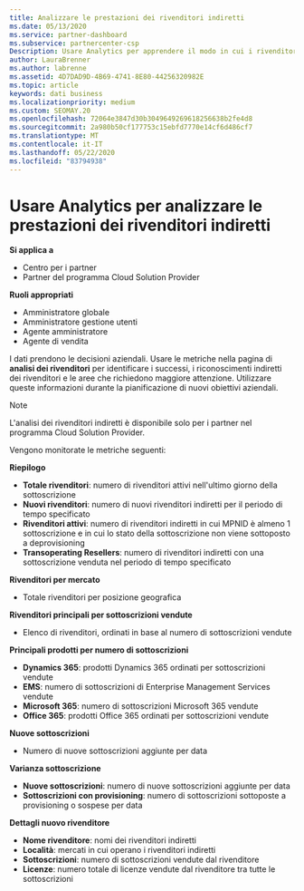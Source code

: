 ```yaml
---
title: Analizzare le prestazioni dei rivenditori indiretti
ms.date: 05/13/2020
ms.service: partner-dashboard
ms.subservice: partnercenter-csp
Description: Usare Analytics per apprendere il modo in cui i rivenditori indiretti eseguono, sia i successi che le aree che potrebbero richiedere maggiore attenzione.
author: LauraBrenner
ms.author: labrenne
ms.assetid: 4D7DAD9D-4B69-4741-8E80-44256320982E
ms.topic: article
keywords: dati business
ms.localizationpriority: medium
ms.custom: SEOMAY.20
ms.openlocfilehash: 72064e3847d30b3049649269618256638b2fe4d8
ms.sourcegitcommit: 2a980b50cf177753c15ebfd7770e14cf6d486cf7
ms.translationtype: MT
ms.contentlocale: it-IT
ms.lasthandoff: 05/22/2020
ms.locfileid: "83794938"
---
```

# <a name="use-analytics-to-analyze-performance-of-your-indirect-resellers"></a>Usare Analytics per analizzare le prestazioni dei rivenditori indiretti

**Si applica a**

- Centro per i partner
- Partner del programma Cloud Solution Provider

**Ruoli appropriati**

- Amministratore globale
- Amministratore gestione utenti
- Agente amministratore
- Agente di vendita

I dati prendono le decisioni aziendali. Usare le metriche nella pagina di **analisi dei rivenditori** per identificare i successi, i riconoscimenti indiretti dei rivenditori e le aree che richiedono maggiore attenzione. Utilizzare queste informazioni durante la pianificazione di nuovi obiettivi aziendali.

> [!NOTE]
> L'analisi dei rivenditori indiretti è disponibile solo per i partner nel programma Cloud Solution Provider.

Vengono monitorate le metriche seguenti:

**Riepilogo**  
 - **Totale rivenditori**: numero di rivenditori attivi nell'ultimo giorno della sottoscrizione  
 - **Nuovi rivenditori**: numero di nuovi rivenditori indiretti per il periodo di tempo specificato  
 - **Rivenditori attivi**: numero di rivenditori indiretti in cui MPNID è almeno 1 sottoscrizione e in cui lo stato della sottoscrizione non viene sottoposto a deprovisioning  
 - **Transoperating Resellers**: numero di rivenditori indiretti con una sottoscrizione venduta nel periodo di tempo specificato  

**Rivenditori per mercato**  
 - Totale rivenditori per posizione geografica  

**Rivenditori principali per sottoscrizioni vendute**
 - Elenco di rivenditori, ordinati in base al numero di sottoscrizioni vendute  

**Principali prodotti per numero di sottoscrizioni**  
 - **Dynamics 365**: prodotti Dynamics 365 ordinati per sottoscrizioni vendute  
 - **EMS**: numero di sottoscrizioni di Enterprise Management Services vendute  
 - **Microsoft 365**: numero di sottoscrizioni Microsoft 365 vendute  
 - **Office 365**: prodotti Office 365 ordinati per sottoscrizioni vendute  

**Nuove sottoscrizioni**  
 - Numero di nuove sottoscrizioni aggiunte per data  

**Varianza sottoscrizione**  
 - **Nuove sottoscrizioni**: numero di nuove sottoscrizioni aggiunte per data  
 - **Sottoscrizioni con provisioning**: numero di sottoscrizioni sottoposte a provisioning o sospese per data  

**Dettagli nuovo rivenditore**  
 - **Nome rivenditore**: nomi dei rivenditori indiretti  
 - **Località**: mercati in cui operano i rivenditori indiretti  
 - **Sottoscrizioni**: numero di sottoscrizioni vendute dal rivenditore  
 - **Licenze**: numero totale di licenze vendute dal rivenditore tra tutte le sottoscrizioni  
  
  